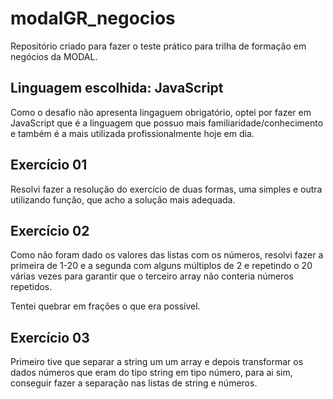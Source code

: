# modalGR_negocios
Repositório criado para fazer o teste prático para trilha de formação em negócios da MODAL.

## Linguagem escolhida: JavaScript
Como o desafio não apresenta lingaguem obrigatório, optei por fazer em JavaScript que é a linguagem que possuo mais familiaridade/conhecimento e também é a mais utilizada profissionalmente hoje em dia.

## Exercício 01
Resolvi fazer a resolução do exercício de duas formas, uma simples e outra utilizando função, que acho a solução mais adequada.

## Exercício 02
Como não foram dado os valores das listas com os números, resolvi fazer a primeira de 1-20 e a segunda com alguns múltiplos de 2 e repetindo o 20 várias vezes para garantir que o terceiro array não conteria números repetidos.

Tentei quebrar em frações o que era possível. 

## Exercício 03
Primeiro tive que separar a string um um array e depois transformar os dados números que eram do tipo string em tipo número, para ai sim, conseguir fazer a separação nas listas de string e números. 
